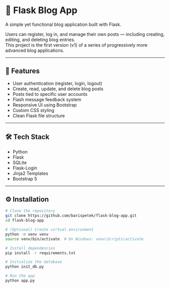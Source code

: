 # 📝 Flask Blog App

A simple yet functional blog application built with Flask.

Users can register, log in, and manage their own posts — including creating, editing, and deleting blog entries.  
This project is the first version (v1) of a series of progressively more advanced blog applications.

---

## 🚀 Features

- User authentication (register, login, logout)
- Create, read, update, and delete blog posts
- Posts tied to specific user accounts
- Flash message feedback system
- Responsive UI using Bootstrap
- Custom CSS styling
- Clean Flask file structure

---

## 🛠️ Tech Stack

- Python
- Flask
- SQLite
- Flask-Login
- Jinja2 Templates
- Bootstrap 5

---

## ⚙️ Installation

```bash
# Clone the repository
git clone https://github.com/barispetek/flask-blog-app.git
cd flask-blog-app

# (Optional) Create virtual environment
python -m venv venv
source venv/bin/activate  # On Windows: venv\Scripts\activate

# Install dependencies
pip install -r requirements.txt

# Initialize the database
python init_db.py

# Run the app
python app.py
